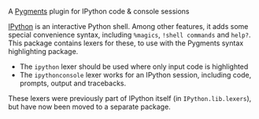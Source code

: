 A [Pygments](https://pygments.org/) plugin for IPython code & console sessions

[IPython](https://ipython.org/) is an interactive Python shell. Among other features,
it adds some special convenience syntax, including `%magics`, `!shell commands`
and `help?`. This package contains lexers for these, to use with the Pygments syntax
highlighting package.

- The `ipython` lexer should be used where only input code is highlighted
- The `ipythonconsole` lexer works for an IPython session, including code,
  prompts, output and tracebacks.

These lexers were previously part of IPython itself (in `IPython.lib.lexers`),
but have now been moved to a separate package.
